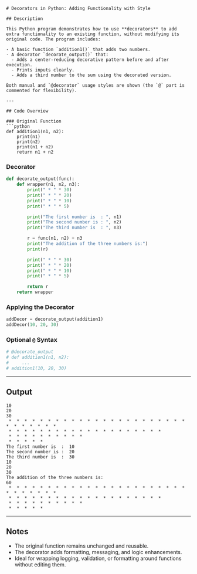 ````
# Decorators in Python: Adding Functionality with Style

## Description

This Python program demonstrates how to use **decorators** to add extra functionality to an existing function, without modifying its original code. The program includes:

- A basic function `addition1()` that adds two numbers.
- A decorator `decorate_output()` that:
  - Adds a center-reducing decorative pattern before and after execution.
  - Prints inputs clearly.
  - Adds a third number to the sum using the decorated version.

Both manual and `@decorator` usage styles are shown (the `@` part is commented for flexibility).

---

## Code Overview

### Original Function
```python
def addition1(n1, n2):
    print(n1)
    print(n2)
    print(n1 + n2)
    return n1 + n2
````

### Decorator

```python
def decorate_output(func):
    def wrapper(n1, n2, n3):
        print(" * " * 30)
        print(" * " * 20)
        print(" * " * 10)
        print(" * " * 5)

        print("The first number is  : ", n1)
        print("The second number is : ", n2)
        print("The third number is  : ", n3)

        r = func(n1, n2) + n3
        print("The addition of the three numbers is:")
        print(r)

        print(" * " * 30)
        print(" * " * 20)
        print(" * " * 10)
        print(" * " * 5)

        return r
    return wrapper
```

### Applying the Decorator

```python
addDecor = decorate_output(addition1)
addDecor(10, 20, 30)
```

### Optional `@` Syntax

```python
# @decorate_output
# def addition1(n1, n2):
#     ...
# addition1(10, 20, 30)
```

---

## Output

```
10
20
30
 *  *  *  *  *  *  *  *  *  *  *  *  *  *  *  *  *  *  *  *  *  *  *  *  *  *  *  *  *  * 
 *  *  *  *  *  *  *  *  *  *  *  *  *  *  *  *  *  *  *  * 
 *  *  *  *  *  *  *  *  *  * 
 *  *  *  *  * 
The first number is  :  10
The second number is :  20
The third number is  :  30
10
20
30
The addition of the three numbers is:
60
 *  *  *  *  *  *  *  *  *  *  *  *  *  *  *  *  *  *  *  *  *  *  *  *  *  *  *  *  *  * 
 *  *  *  *  *  *  *  *  *  *  *  *  *  *  *  *  *  *  *  * 
 *  *  *  *  *  *  *  *  *  * 
 *  *  *  *  * 
```

---

## Notes

* The original function remains unchanged and reusable.
* The decorator adds formatting, messaging, and logic enhancements.
* Ideal for wrapping logging, validation, or formatting around functions without editing them.
